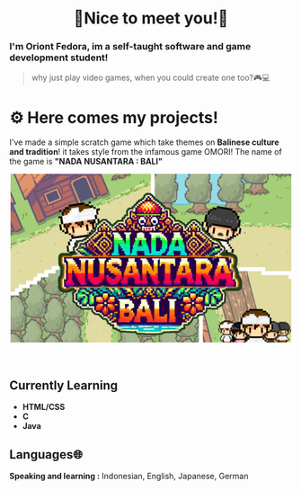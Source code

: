 <div align="center">
<h1> 🌟Nice to meet you!🌟 </h1>
</div>

### I'm Oriont Fedora, im a self-taught software and game development student!
> why just play video games, when you could create one too?🎮💻
# ⚙️ Here comes my projects!

I've made a simple scratch game which take themes on **Balinese culture and tradition**! it takes style from the infamous game OMORI! The name of the game is **"NADA NUSANTARA : BALI"**

<div align="center">

[![My scratch project](https://raw.githubusercontent.com/OriontDev/OriontDev/refs/heads/main/Images/Image2.png)](https://scratch.mit.edu/projects/1098043166)

</div>
</br>

## Currently Learning
- **HTML/CSS**
- **C**
- **Java**


## Languages🌐
**Speaking and learning :** Indonesian, English, Japanese, German
